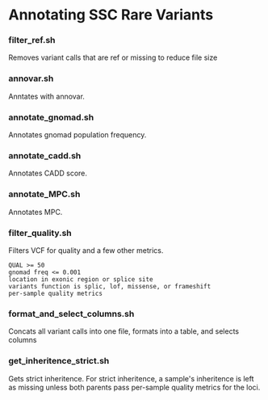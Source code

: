 # Annotating SSC Rare Variants

### filter_ref.sh

Removes variant calls that are ref or missing to reduce file size

### annovar.sh

Anntates with annovar.

### annotate_gnomad.sh

Annotates gnomad population frequency.

### annotate_cadd.sh

Annotates CADD score.

### annotate_MPC.sh

Annotates MPC.

### filter_quality.sh

Filters VCF for quality and a few other metrics. 
```
QUAL >= 50
gnomad freq <= 0.001
location in exonic region or splice site
variants function is splic, lof, missense, or frameshift
per-sample quality metrics
```

### format_and_select_columns.sh

Concats all variant calls into one file, formats into a table, and selects columns

### get_inheritence_strict.sh

Gets strict inheritence. For strict inheritence, a sample's inheritence is left as missing unless both parents pass per-sample quality metrics for the loci.
